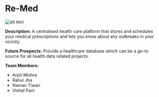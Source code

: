 # Re-Med
![alt text](https://github.com/falconis/Re-Med/blob/master/Web/FrontEnd/static/homepage/img/_relife__by_greenmapple17-dael354.png)

**Description:**
A centralised health care platform that stores and schedules your medical prescriptions and lets you know about any outbreaks in your vicinity.

**Future Prospects:**
Provide a healthcare database which can be a go-to source for all health data related projects.
 
**Team Members:**
* Arpit Mishra
* Rahul Jha
* Naman Tiwari
* Vishal Pani
